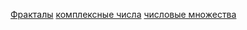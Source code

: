 [Фракталы](https://ddiagilevv.github.io/sa/math/pages/m-testttt/множество%20мандельброта%201cb40e1cc3bf808a8507c632ed233863.html
)
    [комплексные числа](https://ddiagilevv.github.io/sa/math/pages/комплексные.md)
    [числовые множества]((https://ddiagilevv.github.io/sa/math/pages/числа/index.html))